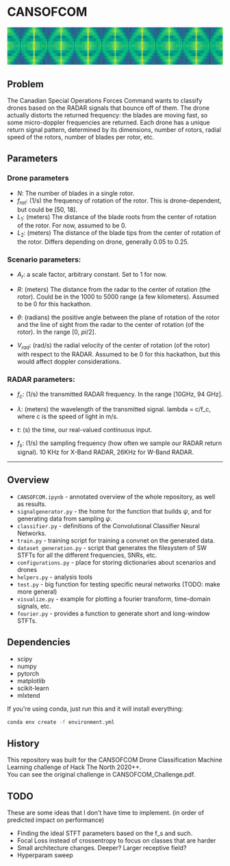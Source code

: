 # CANSOFCOM

![short window fourier transform](img/swstft.png)
## Problem
The Canadian Special Operations Forces Command wants to classify drones based on the RADAR signals that bounce off of them.
The drone actually distorts the returned frequency: the blades are moving fast, so some micro-doppler frequencies are returned.
Each drone has a unique return signal pattern, determined by its dimensions, number of rotors, radial speed of the rotors, number of blades per rotor, etc.

## Parameters
### Drone parameters
- $N$: The number of blades in a single rotor.
- $f_{rot}$: (1/s) the frequency of rotation of the rotor. This is drone-dependent, but could be \[50, 18\].
- $L_1$: (meters) The distance of the blade roots from the center of rotation of the rotor. For now, assumed to be 0.
- $L_2$: (meters) The distance of the blade tips from the center of rotation of the rotor. Differs depending on drone, generally 0.05 to 0.25.

### Scenario parameters:
- $A_r$: a scale factor, arbitrary constant. Set to 1 for now.
- $R$: (meters) The distance from the radar to the center of rotation (the rotor). Could be in the 1000 to 5000 range (a few kilometers). Assumed to be 0 for this hackathon.
- $\theta$: (radians) the positive angle between the plane of rotation of the rotor and the line of sight from the radar to the center of rotation (of the rotor). In the range \[0, $pi/2$\].

- $V_{rad}$: (rad/s) the radial velocity of the center of rotation (of the rotor) with respect to the RADAR. Assumed to be 0 for this hackathon, but this would affect doppler considerations.


### RADAR parameters:
- $f_c$: (1/s) the transmitted RADAR frequency. In the range \[10GHz, 94 GHz\].
- $\lambda$: (meters) the wavelength of the transmitted signal. lambda = c/f_c, where c is the speed of light in m/s.


- $t$: (s) the time, our real-valued continuous input.
- $f_s$: (1/s) the sampling frequency (how often we sample our RADAR return signal). 10 KHz for X-Band RADAR, 26KHz for W-Band RADAR.

---

## Overview
* `CANSOFCOM.ipynb` - annotated overview of the whole repository, as well as results.
* `signalgenerator.py` - the home for the function that builds $\psi$, and for generating data from sampling $\psi$.
* `classifier.py` - definitions of the Convolutional Classifier Neural Networks.
* `train.py` - training script for training a convnet on the generated data.
* `dataset_generation.py` - script that generates the filesystem of SW STFTs for all the different frequencies, SNRs, etc.
* `configurations.py` - place for storing dictionaries about scenarios and drones
* `helpers.py` - analysis tools
* `test.py` - big function for testing specific neural networks (TODO: make more general)
* `visualize.py` - example for plotting a fourier transform, time-domain signals, etc.
* `fourier.py` - provides a function to generate short and long-window STFTs.


## Dependencies

- scipy
- numpy
- pytorch
- matplotlib
- scikit-learn
- mlxtend

If you're using conda, just run this and it will install everything:
```bash
conda env create -f environment.yml
```

## History
This repository was built for the CANSOFCOM Drone Classification Machine Learning challenge of Hack The North 2020++.  
You can see the original challenge in CANSOFCOM_Challenge.pdf.  

## TODO

These are some ideas that I don't have time to implement. (in order of predicted impact on performance)

* Finding the ideal STFT parameters based on the f_s and such.
* Focal Loss instead of crossentropy to focus on classes that are harder
* Small architecture changes. Deeper? Larger receptive field?
* Hyperparam sweep

